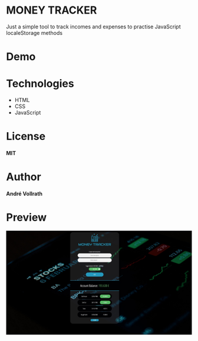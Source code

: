 # MONEY TRACKER
Just a simple tool to track incomes and expenses to practise JavaScript localeStorage methods
# Demo



# Technologies

- HTML
- CSS
- JavaScript

# License

#### MIT

# Author

#### André Vollrath

# Preview 

![](preview.jpg)